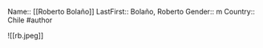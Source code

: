 Name:: [[Roberto Bolaño]]
LastFirst:: Bolaño, Roberto
Gender:: m
Country:: Chile
#author

![[rb.jpeg]]